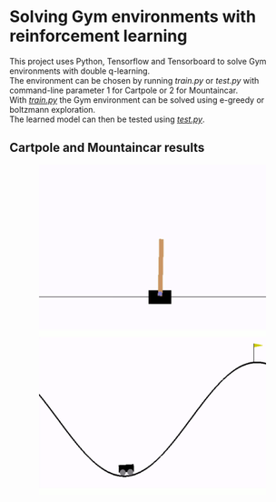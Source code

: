 # Solving Gym environments with reinforcement learning
This project uses Python, Tensorflow and Tensorboard to solve Gym environments with double q-learning.\
The environment can be chosen by running *train.py* or *test.py* with command-line parameter 1 for Cartpole or 2 for Mountaincar.\
With *<a href="code/train.py">train.py</a>* the Gym environment can be solved using e-greedy or boltzmann exploration.\
The learned model can then be tested using *<a href="code/test.py">test.py</a>*.

## Cartpole and Mountaincar results
<p align="center">
	<img src="./media/anim_a.gif" width="400px">
	<img src="./media/anim_b.gif" width="400px">
<p>